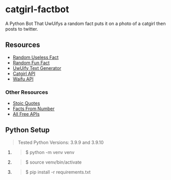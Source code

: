# catgirl-factbot
A Python Bot That UwUifys a random fact puts it on a photo of a catgirl then posts to twitter.

## Resources

- [Random Useless Fact](https://uselessfacts.jsph.pl/)
- [Random Fun Fact](https://asli-fun-fact-api.herokuapp.com/)
- [UwUify Text Generator](https://github.com/StarrFox/uwuify)
- [Catgirl API](https://www.nekos.fun/apidoc.html)
- [Waifu API](https://waifu.im/docs/)

### Other Resources

- [Stoic Quotes](https://github.com/tlcheah2/stoic-quote-lambda-public-api)
- [Facts From Number](http://numbersapi.com/#42)
- [All Free APIs](https://github.com/public-apis/public-apis)

## Python Setup

> Tested Python Versions: 3.9.9 and 3.9.10

1. > $ python -m venv venv
2. > $ source venv/bin/activate
3. > $ pip install -r requirements.txt
